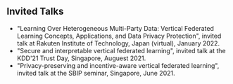 ## Invited Talks

<ul style="margin:0 0 5px;">
  <li><autocolor>"Learning Over Heterogeneous Multi-Party Data: Vertical Federated Learning Concepts, Applications, and Data Privacy Protection", invited talk at Rakuten Institute of Technology, Japan (virtual), January 2022.</autocolor></li>
  <li><autocolor>"Secure and interpretable vertical federated learning", invited talk at the KDD'21 Trust Day, Singapore, Auguest 2021.</autocolor></li>
  <li><autocolor>"Privacy-preserving and incentive-aware vertical federated learning", invited talk at the SBIP seminar, Singapore, June 2021.</autocolor></li>
</ul>
